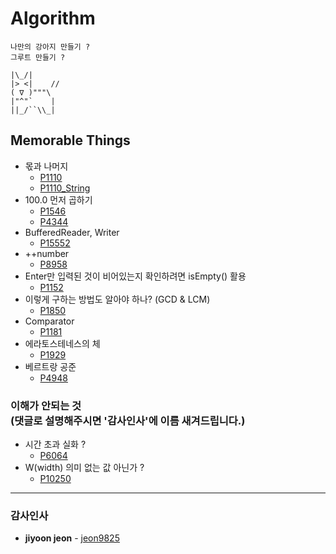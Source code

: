 # Algorithm

```
나만의 강아지 만들기 ? 
그루트 만들기 ?

|\_/|
|> <|    //
( ∇ )"""\
|"^"`    |
||_/``\\_|
```

## Memorable Things
* 몫과 나머지
    * [P1110](./src/com/algorithm/baekjoon/problem/rules/P1110.java)<br/>
    * [P1110_String](./src/com/algorithm/baekjoon/problem/rules/P1110_String.java)
* 100.0 먼저 곱하기
    * [P1546](./src/com/algorithm/baekjoon/problem/math/P1546.java)<br/>
    * [P4344](./src/com/algorithm/baekjoon/problem/math/P4344.java)
* BufferedReader, Writer
    * [P15552](./src/com/algorithm/baekjoon/problem/io/P15552.java)
* ++number
    * [P8958](./src/com/algorithm/baekjoon/problem/array/P8958.java)
* Enter만 입력된 것이 비어있는지 확인하려면 isEmpty() 활용
    * [P1152](./src/com/algorithm/baekjoon/problem/string/P1152.java)
* 이렇게 구하는 방법도 알아야 하나? (GCD & LCM)
    * [P1850](./src/com/algorithm/baekjoon/problem/math/P1850_recursive.java)
* Comparator
    * [P1181](./src/com/algorithm/baekjoon/problem/sort/P1181.java)
* 에라토스테네스의 체
    * [P1929](./src/com/algorithm/baekjoon/problem/math/P1929.java)
* 베르트랑 공준
    * [P4948](./src/com/algorithm/baekjoon/problem/math/P4948.java)

### 이해가 안되는 것<br/>(댓글로 설명해주시면 '감사인사'에 이름 새겨드립니다.)
* 시간 초과 실화 ?
    * [P6064](./src/com/algorithm/baekjoon/problem/rules/P6064_not.java)
* W(width) 의미 없는 값 아닌가 ?
    * [P10250](./src/com/algorithm/baekjoon/problem/rules/P10250.java)
    
---

### 감사인사
* **jiyoon jeon** - [jeon9825](https://github.com/jeon9825)
